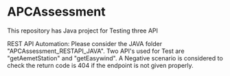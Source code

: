 # APCAssessment
This repository has Java project for Testing three API

REST API Automation: Please consider the JAVA folder "APCAssessment_RESTAPI_JAVA".
Two API's used for Test are "getAemetStation" and "getEasywind".
A Negative scenario is considered to check the return code is 404 if the endpoint is not given properly.
